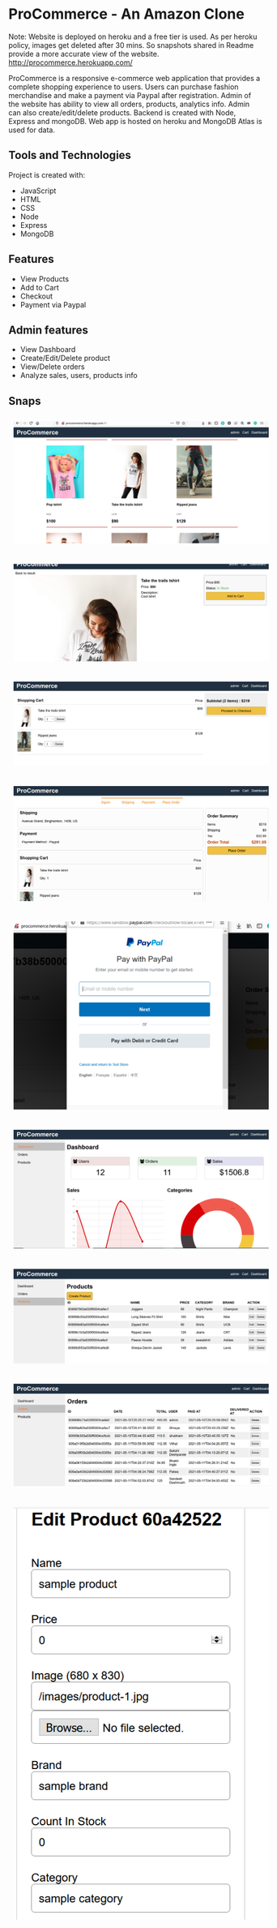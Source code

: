 # ProCommerce - An Amazon Clone

Note: Website is deployed on heroku and a free tier is used. As per heroku policy, images get deleted after 30 mins. 
So snapshots shared in Readme provide a more accurate view of the website.
http://procommerce.herokuapp.com/

ProCommerce is a responsive e-commerce web application that provides a complete shopping experience to users. Users can purchase fashion merchandise and make a payment via 
Paypal after registration. Admin of the website has ability to view all orders, products, analytics info. Admin can also create/edit/delete products. 
Backend is created with Node, Express and mongoDB. Web app is hosted on heroku and MongoDB Atlas is used for data. 



## Tools and Technologies

Project is created with:
* JavaScript
* HTML
* CSS
* Node
* Express
* MongoDB

## Features

* View Products
* Add to Cart
* Checkout
* Payment via Paypal

## Admin features

* View Dashboard
* Create/Edit/Delete product
* View/Delete orders
* Analyze sales, users, products info


## Snaps
        
<img src="/ss/productsScreen.PNG"  title="Home Screen" hspace="10" vspace="10"> <br>  <br> <img src="/ss/productDetail.PNG"  title="Product Detail Screen" hspace="10" vspace="10">  <br> <br>  <img src="/ss/cartScreen.PNG" title="Cart Screen" hspace="10" vspace="10">  <br> <br> <img src="/ss/checkout.PNG" title="Checkout" hspace="10" vspace="10">  <br> <br>
<img src="/ss/paymentpaypal.PNG" title="Payment" hspace="10" vspace="10">  <br> <br> <img src="/ss/dashboard.PNG" title="Dashboard" hspace="10" vspace="10">  <br> <br>
<img src="/ss/dashboardProducts.PNG" title="Dashboard Products" hspace="10" vspace="10">  <br> <br> <img src="/ss/dashboardOrders.PNG" title="dashboard orders" hspace="10" vspace="10">  <br> <br>
<img src="/ss/createproduct.PNG" title="Create product" hspace="10" vspace="10">



 
